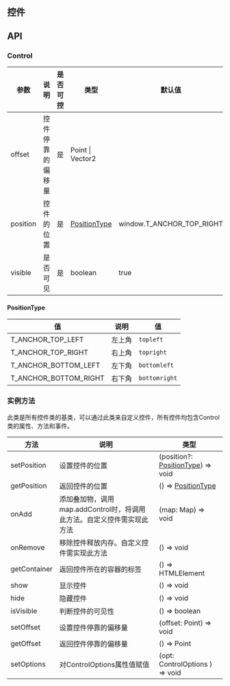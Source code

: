 ## 控件

## API

### Control

| 参数     | 说明             | 是否可控 | 类型                          | 默认值                    |
| -------- | ---------------- | -------- | ----------------------------- | ------------------------- |
| offset   | 控件停靠的偏移量 | 是       | Point \| Vector2              |                           |
| position | 控件的位置       | 是       | [PositionType](#positiontype) | window.T_ANCHOR_TOP_RIGHT |
| visible  | 是否可见         | 是       | boolean                       | true                      |

#### PositionType

| 值                    | 说明   | 值            |
| --------------------- | ------ | ------------- |
| T_ANCHOR_TOP_LEFT     | 左上角 | `topleft`     |
| T_ANCHOR_TOP_RIGHT    | 右上角 | `topright`    |
| T_ANCHOR_BOTTOM_LEFT  | 左下角 | `bottomleft`  |
| T_ANCHOR_BOTTOM_RIGHT | 右下角 | `bottomright` |

### 实例方法

此类是所有控件类的基类，可以通过此类来自定义控件，所有控件均包含Control类的属性、方法和事件。

| 方法         | 说明                                                                   | 类型                                               |
| ------------ | ---------------------------------------------------------------------- | -------------------------------------------------- |
| setPosition  | 设置控件的位置                                                         | (position?: [PositionType](#positiontype)) => void |
| getPosition  | 返回控件的位置                                                         | () => [PositionType](#positiontype)                |
| onAdd        | 添加叠加物，调用map.addControl时，将调用此方法。自定义控件需实现此方法 | (map: Map) => void                                 |
| onRemove     | 移除控件释放内存。自定义控件需实现此方法                               | () => void                                         |
| getContainer | 返回控件所在的容器的标签                                               | () => HTMLElement                                  |
| show         | 显示控件                                                               | () => void                                         |
| hide         | 隐藏控件                                                               | () => void                                         |
| isVisible    | 判断控件的可见性                                                       | () => boolean                                      |
| setOffset    | 设置控件停靠的偏移量                                                   | (offset: Point) => void                            |
| getOffset    | 返回控件停靠的偏移量                                                   | () => Point                                        |
| setOptions   | 对ControlOptions属性值赋值                                             | (opt: ControlOptions ) => void                     |
